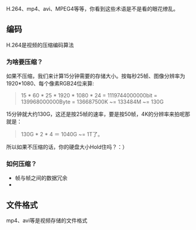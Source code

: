 H.264、mp4、avi、MPEG4等等，你看到这些术语是不是看的眼花缭乱。

## 编码

H.264是视频的压缩编码算法

### 为啥要压缩？

如果不压缩，我们来计算15分钟需要的存储大小。按每秒25帧、图像分辨率为1920*1080、每个像素RGB24位来算:
> 15 * 60 * 25 * 1920 * 1080 * 24 = 1119744000000bit = 139968000000Byte = 136687500K ~= 133484M ~= 130G

15分钟就大约130G，这还是按25帧的速率，要是按50帧，4K的分辨率来拍呢那就是：
> 130G * 2 * 4 ＝ 1040G ~= 1T了。

所以如果不压缩的话，你的硬盘大小Hold住吗？：）

### 如何压缩？

* 帧与帧之间的数据冗余
* 

## 文件格式

mp4、avi等是视频存储的文件格式
